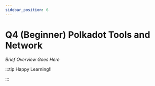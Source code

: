 ```yaml
---
sidebar_position: 6
---
```


# Q4 (Beginner) Polkadot Tools and Network

_Brief Overview Goes Here_

:::tip Happy Learning!!

<QuestButton text="Go To Quest" link="https://app.stackup.dev/quest_page/q4-beginner-polkadot-tools-and-network" />

:::
